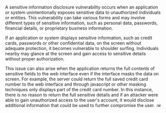 A sensitive information disclosure vulnerability occurs when an application or system unintentionally exposes sensitive data to unauthorized individuals or entities. This vulnerability can take various forms and may involve different types of sensitive information, such as personal data, passwords, financial details, or proprietary business information.

If an application or system displays sensitive information, such as credit cards, passwords or other confidential data, on the screen without adequate protection, it becomes vulnerable to shoulder surfing. Individuals nearby may glance at the screen and gain access to sensitive details without proper authorization.

This issue can also arise when the application returns the full contents of sensitive fields to the web interface even if the interface masks the data on screen. For example, the server could return the full saved credit card number to the web interface and through javascript or other masking techniques only displays part of the credit card number. In this instance, there is no reason to return the full sensitive details and if an attacker were able to gain unauthorized access to the user's account, it would disclose additional information that could be used to further compromise the user.  :w
